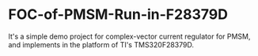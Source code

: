 # FOC-of-PMSM-Run-in-F28379D
It's a simple demo project for complex-vector current regulator for PMSM, and implements in the platform of TI's TMS320F28379D. 

